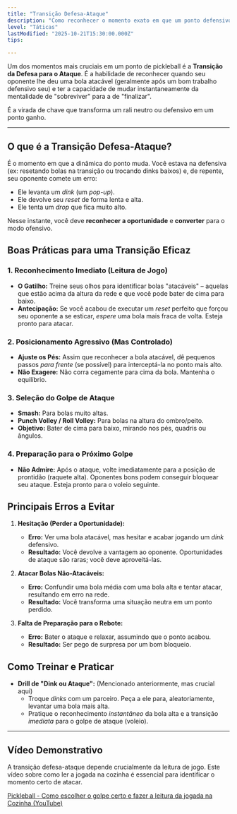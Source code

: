 ```yaml
---
title: "Transição Defesa-Ataque"
description: "Como reconhecer o momento exato em que um ponto defensivo se transforma em uma oportunidade ofensiva e como capitalizar essa transição."
level: "Táticas"
lastModified: "2025-10-21T15:30:00.000Z"
tips:

---
```


Um dos momentos mais cruciais em um ponto de pickleball é a **Transição da Defesa para o Ataque**. É a habilidade de reconhecer quando seu oponente lhe deu uma bola atacável (geralmente após um bom trabalho defensivo seu) e ter a capacidade de mudar instantaneamente da mentalidade de "sobreviver" para a de "finalizar".

É a virada de chave que transforma um rali neutro ou defensivo em um ponto ganho.

---

## O que é a Transição Defesa-Ataque?

É o momento em que a dinâmica do ponto muda. Você estava na defensiva (ex: resetando bolas na transição ou trocando dinks baixos) e, de repente, seu oponente comete um erro:
* Ele levanta um *dink* (um *pop-up*).
* Ele devolve seu *reset* de forma lenta e alta.
* Ele tenta um *drop* que fica muito alto.

Nesse instante, você deve **reconhecer a oportunidade** e **converter** para o modo ofensivo.

## Boas Práticas para uma Transição Eficaz

### 1. Reconhecimento Imediato (Leitura de Jogo)
* **O Gatilho:** Treine seus olhos para identificar bolas "atacáveis" – aquelas que estão acima da altura da rede e que você pode bater de cima para baixo.
* **Antecipação:** Se você acabou de executar um *reset* perfeito que forçou seu oponente a se esticar, *espere* uma bola mais fraca de volta. Esteja pronto para atacar.

### 2. Posicionamento Agressivo (Mas Controlado)
* **Ajuste os Pés:** Assim que reconhecer a bola atacável, dê pequenos passos *para frente* (se possível) para interceptá-la no ponto mais alto.
* **Não Exagere:** Não corra cegamente para cima da bola. Mantenha o equilíbrio.

### 3. Seleção do Golpe de Ataque
* **Smash:** Para bolas muito altas.
* **Punch Volley / Roll Volley:** Para bolas na altura do ombro/peito.
* **Objetivo:** Bater de cima para baixo, mirando nos pés, quadris ou ângulos.

### 4. Preparação para o Próximo Golpe
* **Não Admire:** Após o ataque, volte imediatamente para a posição de prontidão (raquete alta). Oponentes bons podem conseguir bloquear seu ataque. Esteja pronto para o voleio seguinte.

## Principais Erros a Evitar

1.  **Hesitação (Perder a Oportunidade):**
    * **Erro:** Ver uma bola atacável, mas hesitar e acabar jogando um *dink* defensivo.
    * **Resultado:** Você devolve a vantagem ao oponente. Oportunidades de ataque são raras; você deve aproveitá-las.

2.  **Atacar Bolas Não-Atacáveis:**
    * **Erro:** Confundir uma bola média com uma bola alta e tentar atacar, resultando em erro na rede.
    * **Resultado:** Você transforma uma situação neutra em um ponto perdido.

3.  **Falta de Preparação para o Rebote:**
    * **Erro:** Bater o ataque e relaxar, assumindo que o ponto acabou.
    * **Resultado:** Ser pego de surpresa por um bom bloqueio.

## Como Treinar e Praticar

* **Drill de "Dink ou Ataque":** (Mencionado anteriormente, mas crucial aqui)
    * Troque *dinks* com um parceiro. Peça a ele para, aleatoriamente, levantar uma bola mais alta.
    * Pratique o reconhecimento *instantâneo* da bola alta e a transição *imediata* para o golpe de ataque (voleio).

---

## Vídeo Demonstrativo

A transição defesa-ataque depende crucialmente da leitura de jogo. Este vídeo sobre como ler a jogada na cozinha é essencial para identificar o momento certo de atacar.

[Pickleball - Como escolher o golpe certo e fazer a leitura da jogada na Cozinha (YouTube)](https://www.youtube.com/watch?v=kR2m19oXJ1E)
